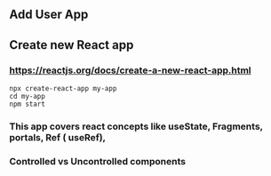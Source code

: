 ## Add User App

## Create new React app
### https://reactjs.org/docs/create-a-new-react-app.html

`npx create-react-app my-app`  
`cd my-app`  
`npm start`

### This app covers react concepts like useState, Fragments, portals, Ref ( useRef),
### Controlled vs Uncontrolled components